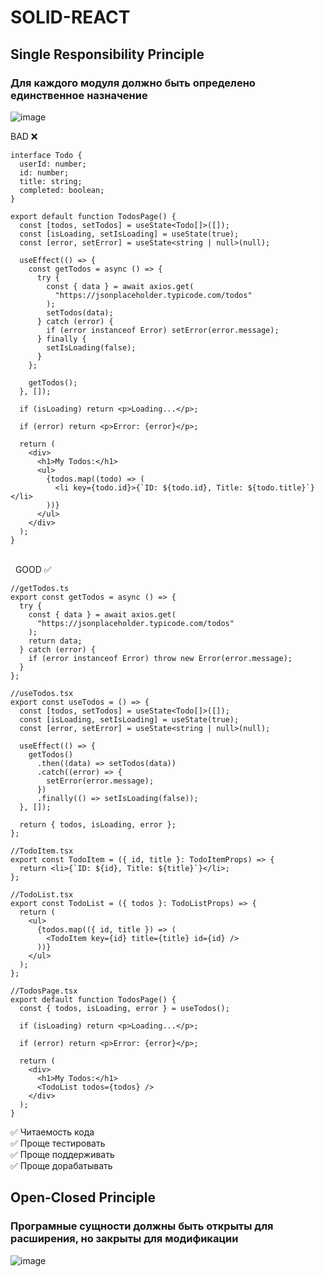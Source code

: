 # SOLID-REACT
## Single Responsibility Principle
### Для каждого модуля должно быть определено единственное назначение

![image](https://github.com/paul7026/SOLID-REACT/assets/59816390/71c9c079-3cf8-4b10-96c0-914eb25396b1)

BAD ❌
```JSX
interface Todo {
  userId: number;
  id: number;
  title: string;
  completed: boolean;
}

export default function TodosPage() {
  const [todos, setTodos] = useState<Todo[]>([]);
  const [isLoading, setIsLoading] = useState(true);
  const [error, setError] = useState<string | null>(null);

  useEffect(() => {
    const getTodos = async () => {
      try {
        const { data } = await axios.get(
          "https://jsonplaceholder.typicode.com/todos"
        );
        setTodos(data);
      } catch (error) {
        if (error instanceof Error) setError(error.message);
      } finally {
        setIsLoading(false);
      }
    };

    getTodos();
  }, []);

  if (isLoading) return <p>Loading...</p>;

  if (error) return <p>Error: {error}</p>;

  return (
    <div>
      <h1>My Todos:</h1>
      <ul>
        {todos.map((todo) => (
          <li key={todo.id}>{`ID: ${todo.id}, Title: ${todo.title}`}</li>
        ))}
      </ul>
    </div>
  );
}
```
\
&nbsp;
GOOD ✅
```JSX
//getTodos.ts
export const getTodos = async () => {
  try {
    const { data } = await axios.get(
      "https://jsonplaceholder.typicode.com/todos"
    );
    return data;
  } catch (error) {
    if (error instanceof Error) throw new Error(error.message);
  }
};
```
```JSX
//useTodos.tsx
export const useTodos = () => {
  const [todos, setTodos] = useState<Todo[]>([]);
  const [isLoading, setIsLoading] = useState(true);
  const [error, setError] = useState<string | null>(null);

  useEffect(() => {
    getTodos()
      .then((data) => setTodos(data))
      .catch((error) => {
        setError(error.message);
      })
      .finally(() => setIsLoading(false));
  }, []);

  return { todos, isLoading, error };
};
```
```JSX
//TodoItem.tsx
export const TodoItem = ({ id, title }: TodoItemProps) => {
  return <li>{`ID: ${id}, Title: ${title}`}</li>;
};
```
```JSX
//TodoList.tsx
export const TodoList = ({ todos }: TodoListProps) => {
  return (
    <ul>
      {todos.map(({ id, title }) => (
        <TodoItem key={id} title={title} id={id} />
      ))}
    </ul>
  );
};
```
```JSX
//TodosPage.tsx
export default function TodosPage() {
  const { todos, isLoading, error } = useTodos();

  if (isLoading) return <p>Loading...</p>;

  if (error) return <p>Error: {error}</p>;

  return (
    <div>
      <h1>My Todos:</h1>
      <TodoList todos={todos} />
    </div>
  );
}
```
:white_check_mark:  Читаемость кода\
:white_check_mark:  Проще тестировать\
:white_check_mark:  Проще поддерживать\
:white_check_mark:  Проще дорабатывать

## Open-Closed Principle
### Програмные сущности должны быть открыты для расширения, но закрыты для модификации
![image](https://github.com/paul7026/SOLID-REACT/assets/59816390/74dd0f24-0cbd-417a-b79d-75ef81037c76)

